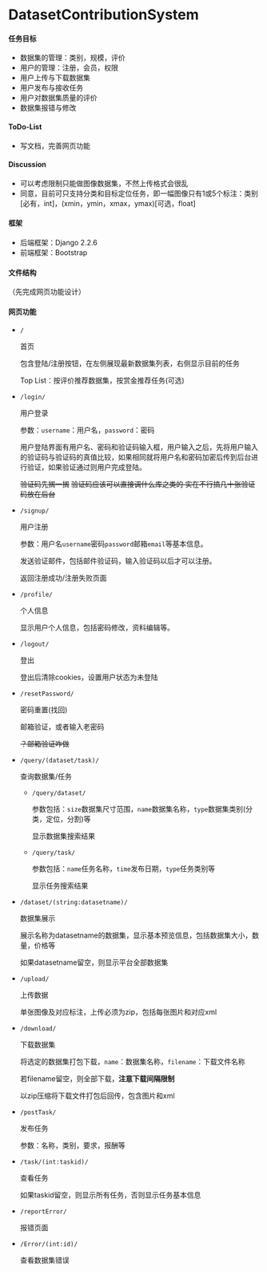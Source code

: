 # DatasetContributionSystem

#### 任务目标

* 数据集的管理：类别，规模，评价
* 用户的管理：注册，会员，权限
* 用户上传与下载数据集
* 用户发布与接收任务
* 用户对数据集质量的评价
* 数据集报错与修改

#### ToDo-List

* 写文档，完善网页功能

#### Discussion

* 可以考虑限制只能做图像数据集，不然上传格式会很乱 
* 同意，目前可只支持分类和目标定位任务，即一幅图像只有1或5个标注：类别[必有，int]，(xmin，ymin，xmax，ymax)[可选，float]

#### 框架

* 后端框架：Django 2.2.6
* 前端框架：Bootstrap

#### 文件结构

（先完成网页功能设计）

#### 网页功能

* `/` 

  首页

  包含登陆/注册按钮，在左侧展现最新数据集列表，右侧显示目前的任务

  Top List：按评价推荐数据集，按赏金推荐任务(可选)

* `/login/`

  用户登录

  参数：`username`：用户名，`password`：密码

  用户登陆界面有用户名、密码和验证码输入框，用户输入之后，先将用户输入的验证码与验证码的真值比较，如果相同就将用户名和密码加密后传到后台进行验证，如果验证通过则用户完成登陆。

  ~~验证码先搁一搁~~ ~~验证码应该可以直接调什么库之类的 实在不行搞几十张验证码放在后台~~

* `/signup/`

  用户注册

  参数：用户名`username`密码`password`邮箱`email`等基本信息。

  发送验证邮件，包括邮件验证码，输入验证码以后才可以注册。

  返回注册成功/注册失败页面

* `/profile/`

  个人信息

  显示用户个人信息，包括密码修改，资料编辑等。

* `/logout/`

  登出

  登出后清除cookies，设置用户状态为未登陆

* `/resetPassword/`

  密码重置(找回)

  邮箱验证，或者输入老密码

  ~~？邮箱验证咋做~~

* `/query/(dataset/task)/`

  查询数据集/任务

  * `/query/dataset/`

    参数包括：`size`数据集尺寸范围，`name`数据集名称，`type`数据集类别(分类，定位，分割)等

    显示数据集搜索结果

  * `/query/task/`

    参数包括：`name`任务名称，`time`发布日期，`type`任务类别等

    显示任务搜索结果

* `/dataset/(string:datasetname)/`

  数据集展示

  展示名称为datasetname的数据集，显示基本预览信息，包括数据集大小，数量，价格等

  如果datasetname留空，则显示平台全部数据集

* `/upload/`

  上传数据

  单张图像及对应标注，上传必须为zip，包括每张图片和对应xml

* `/download/`

  下载数据集

  将选定的数据集打包下载，`name`：数据集名称，`filename`：下载文件名称

  若filename留空，则全部下载，**注意下载间隔限制**

  以zip压缩将下载文件打包后回传，包含图片和xml

* `/postTask/`

  发布任务

  参数：名称，类别，要求，报酬等

* `/task/(int:taskid)/`

  查看任务

  如果taskid留空，则显示所有任务，否则显示任务基本信息

* `/reportError/`

  报错页面

* `/Error/(int:id)/`

  查看数据集错误


